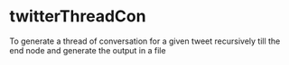 # twitterThreadCon
To generate a thread of conversation for a given tweet recursively till the end node and generate the output in a file
